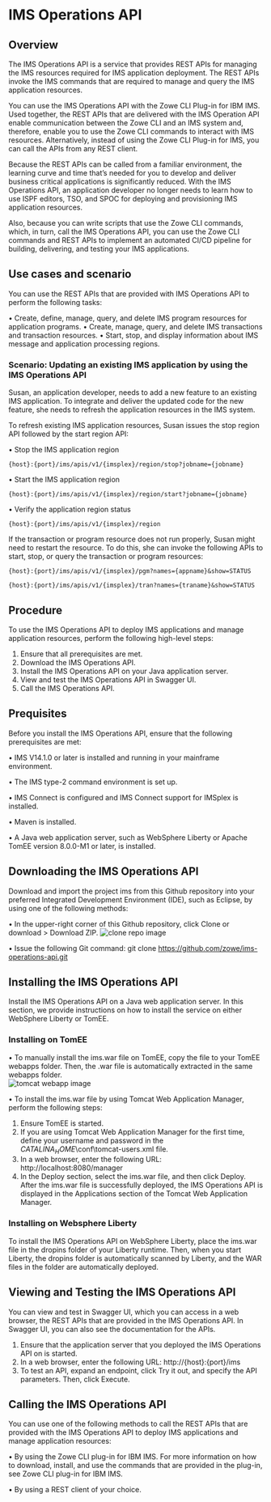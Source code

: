 # IMS Operations API

## Overview

The IMS Operations API is a service that provides REST APIs for managing the IMS resources required for IMS application deployment. The REST APIs invoke the IMS commands that are required to manage and query the IMS application resources.

You can use the IMS Operations API with the Zowe CLI Plug-in for IBM IMS. Used together, the REST APIs that are delivered with the IMS Operation API enable communication between the Zowe CLI and an IMS system and, therefore, enable you to use the Zowe CLI commands to interact with IMS resources. Alternatively, instead of using the Zowe CLI Plug-in for IMS, you can call the APIs from any REST client. 

Because the REST APIs can be called from a familiar environment, the learning curve and time that’s needed for you to develop and deliver business critical applications is significantly reduced. With the IMS Operations API, an application developer no longer needs to learn how to use ISPF editors, TSO, and SPOC for deploying and provisioning IMS application resources. 

Also, because you can write scripts that use the Zowe CLI commands, which, in turn, call the IMS Operations API, you can use the Zowe CLI commands and REST APIs to implement an automated CI/CD pipeline for building, delivering, and testing your IMS applications. 

## Use cases and scenario

You can use the REST APIs that are provided with IMS Operations API to perform the following tasks:

•	Create, define, manage, query, and delete IMS program resources for application programs.
•	Create, manage, query, and delete IMS transactions and transaction resources.
•	Start, stop, and display information about IMS message and application processing regions.

### Scenario: Updating an existing IMS application by using the IMS Operations API

Susan, an application developer, needs to add a new feature to an existing IMS application. To integrate and deliver the updated code for the new feature, she needs to refresh the application resources in the IMS system. 

To refresh existing IMS application resources, Susan issues the stop region API followed by the start region API:

•	Stop the IMS application region
<p><t><code>{host}:{port}/ims/apis/v1/{imsplex}/region/stop?jobname={jobname}</code>

•	Start the IMS application region
<p><t><code>{host}:{port}/ims/apis/v1/{imsplex}/region/start?jobname={jobname}</code>

•	Verify the application region status
<p><t><code>{host}:{port}/ims/apis/v1/{imsplex}/region</code>

If the transaction or program resource does not run properly, Susan might need to restart the resource. To do this, she can invoke the following APIs to start, stop, or query the transaction or program resources:

<p><t><code>{host}:{port}/ims/apis/v1/{imsplex}/pgm?names={appname}&show=STATUS</code>

<p><t><code>{host}:{port}/ims/apis/v1/{imsplex}/tran?names={traname}&show=STATUS</code>
  
## Procedure

To use the IMS Operations API to deploy IMS applications and manage application resources, perform the following high-level steps:

1.	Ensure that all prerequisites are met.
2.	Download the IMS Operations API.
3.	Install the IMS Operations API on your Java application server.
4.	View and test the IMS Operations API in Swagger UI.
5.	Call the IMS Operations API.

## Prequisites

Before you install the IMS Operations API, ensure that the following prerequisites are met:

•	IMS V14.1.0 or later is installed and running in your mainframe environment.

•	The IMS type-2 command environment is set up.

•	IMS Connect is configured and IMS Connect support for IMSplex is installed.

•	Maven is installed.

•	A Java web application server, such as WebSphere Liberty or Apache TomEE version 8.0.0-M1 or later, is installed.

## Downloading the IMS Operations API

Download and import the project ims from this Github repository into your preferred Integrated Development Environment (IDE), such as Eclipse, by using one of the following methods:

•	In the upper-right corner of this Github repository, click Clone or download > Download ZIP.
  ![clone repo image](https://github.ibm.com/ims/ims-operations-api/blob/master/wiki/clonepicture.png)
 
•	Issue the following Git command:
git clone https://github.com/zowe/ims-operations-api.git

## Installing the IMS Operations API

Install the IMS Operations API on a Java web application server. In this section, we provide instructions on how to install the service on either WebSphere Liberty or TomEE. 

### Installing on TomEE

•	To manually install the ims.war file on TomEE, copy the file to your TomEE webapps folder. Then, the .war file is automatically extracted in the same webapps folder.  
![tomcat webapp image](https://github.ibm.com/ims/ims-operations-api/blob/master/wiki/tomcatwebapp.png)
 
 
•	To install the ims.war file by using Tomcat Web Application Manager, perform the following steps:

1.	Ensure TomEE is started.
2.	If you are using Tomcat Web Application Manager for the first time, define your username and password in the $CATALINA_HOME$\conf\tomcat-users.xml file.
3.	In a web browser, enter the following URL:
http://localhost:8080/manager
4.	In the Deploy section, select the ims.war file, and then click Deploy. After the ims.war file is successfully deployed, the IMS Operations API is displayed in the Applications section of the Tomcat Web Application Manager.

### Installing on Websphere Liberty

To install the IMS Operations API on WebSphere Liberty, place the ims.war file in the dropins folder of your Liberty runtime. Then, when you start Liberty, the dropins folder is automatically scanned by Liberty, and the WAR files in the folder are automatically deployed.

## Viewing and Testing the IMS Operations API

You can view and test in Swagger UI, which you can access in a web browser, the REST APIs that are provided in the IMS Operations API. In Swagger UI, you can also see the documentation for the APIs.

1.	Ensure that the application server that you deployed the IMS Operations API on is started.
2.	In a web browser, enter the following URL:
http://{host}:{port}/ims
3.	To test an API, expand an endpoint, click Try it out, and specify the API parameters. Then, click Execute.  


## Calling the IMS Operations API

You can use one of the following methods to call the REST APIs that are provided with the IMS Operations API to deploy IMS applications and manage application resources:

•	By using the Zowe CLI plug-in for IBM IMS. For more information on how to download, install, and use the commands that are provided in the plug-in, see Zowe CLI plug-in for IBM IMS.

•	By using a REST client of your choice.
